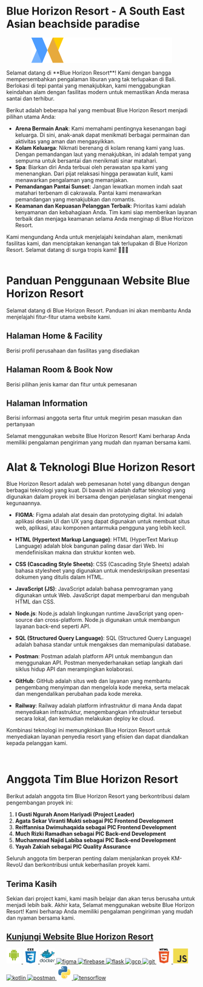 # Blue Horizon Resort - A South East Asian beachside paradise
<p align="center">
  <img src="images/BlueHorizonWhite.png" alt="logo">
</p>
Selamat datang di **Blue Horizon Resort**! Kami dengan bangga mempersembahkan pengalaman liburan yang tak terlupakan di Bali. Berlokasi di tepi pantai yang menakjubkan, kami menggabungkan keindahan alam dengan fasilitas modern untuk memastikan Anda merasa santai dan terhibur.

Berikut adalah beberapa hal yang membuat Blue Horizon Resort menjadi pilihan utama Anda:

- **Arena Bermain Anak**: Kami memahami pentingnya kesenangan bagi keluarga. Di sini, anak-anak dapat menikmati berbagai permainan dan aktivitas yang aman dan mengasyikkan.
- **Kolam Keluarga**: Nikmati berenang di kolam renang kami yang luas. Dengan pemandangan laut yang menakjubkan, ini adalah tempat yang sempurna untuk bersantai dan menikmati sinar matahari.
- **Spa**: Biarkan diri Anda terbuai oleh perawatan spa kami yang menenangkan. Dari pijat relaksasi hingga perawatan kulit, kami menawarkan pengalaman yang memanjakan.
- **Pemandangan Pantai Sunset**: Jangan lewatkan momen indah saat matahari terbenam di cakrawala. Pantai kami menawarkan pemandangan yang menakjubkan dan romantis.
- **Keamanan dan Kepuasan Pelanggan Terbaik**: Prioritas kami adalah kenyamanan dan kebahagiaan Anda. Tim kami siap memberikan layanan terbaik dan menjaga keamanan selama Anda menginap di Blue Horizon Resort.

Kami mengundang Anda untuk menjelajahi keindahan alam, menikmati fasilitas kami, dan menciptakan kenangan tak terlupakan di Blue Horizon Resort. Selamat datang di surga tropis kami! 🌴🌊🌅
<br><br>

# Panduan Penggunaan Website Blue Horizon Resort

Selamat datang di Blue Horizon Resort. Panduan ini akan membantu Anda menjelajahi fitur-fitur utama website kami.

## Halaman Home & Facility
Berisi profil perusahaan dan fasilitas yang disediakan  

## Halaman Room & Book Now
Berisi pilihan jenis kamar dan fitur untuk pemesanan  

## Halaman Information
Berisi informasi anggota serta fitur untuk megirim pesan masukan dan pertanyaan 

Selamat menggunakan website Blue Horizon Resort! Kami berharap Anda memiliki pengalaman pengiriman yang mudah dan nyaman bersama kami.


# Alat & Teknologi Blue Horizon Resort

Blue Horizon Resort adalah web pemesanan hotel yang dibangun dengan berbagai teknologi yang kuat. Di bawah ini adalah daftar teknologi yang digunakan dalam proyek ini bersama dengan penjelasan singkat mengenai kegunaannya.

- **FIGMA**: Figma adalah alat desain dan prototyping digital. Ini adalah aplikasi desain UI dan UX yang dapat digunakan untuk membuat situs web, aplikasi, atau komponen antarmuka pengguna yang lebih kecil.

- **HTML (Hypertext Markup Language)**: HTML (HyperText Markup Language) adalah blok bangunan paling dasar dari Web. Ini mendefinisikan makna dan struktur konten web.

- **CSS (Cascading Style Sheets)**: CSS (Cascading Style Sheets) adalah bahasa stylesheet yang digunakan untuk mendeskripsikan presentasi dokumen yang ditulis dalam HTML.

- **JavaScript (JS)**: JavaScript adalah bahasa pemrograman yang digunakan untuk Web. JavaScript dapat memperbarui dan mengubah HTML dan CSS.

- **Node.js**: Node.js adalah lingkungan runtime JavaScript yang open-source dan cross-platform. Node.js digunakan untuk membangun layanan back-end seperti API.

- **SQL (Structured Query Language)**: SQL (Structured Query Language) adalah bahasa standar untuk mengakses dan memanipulasi database.

- **Postman**: Postman adalah platform API untuk membangun dan menggunakan API. Postman menyederhanakan setiap langkah dari siklus hidup API dan merampingkan kolaborasi.

- **GitHub**: GitHub adalah situs web dan layanan yang membantu pengembang menyimpan dan mengelola kode mereka, serta melacak dan mengendalikan perubahan pada kode mereka.

- **Railway**: Railway adalah platform infrastruktur di mana Anda dapat menyediakan infrastruktur, mengembangkan infrastruktur tersebut secara lokal, dan kemudian melakukan deploy ke cloud.

Kombinasi teknologi ini memungkinkan Blue Horizon Resort untuk menyediakan layanan penyedia resort yang efisien dan dapat diandalkan kepada pelanggan kami.

<br>

# Anggota Tim Blue Horizon Resort

Berikut adalah anggota tim Blue Horizon Resort yang berkontribusi dalam pengembangan proyek ini:

1. **I Gusti Ngurah Anom Hariyadi (Project Leader)**
2. **Agata Sekar Viranti Mukti sebagai PIC Frontend Development**
3. **Reiffannisa Dwimuhaqaida sebagai PIC Frontend Development**
4. **Much Rizki Ramadhan sebagai PIC Back-end Development**
5. **Muchammad Najid Labiba sebagai PIC Back-end Development**
6. **Yayah Zakiah sebagai PIC Quality Assurance**

Seluruh anggota tim berperan penting dalam menjalankan proyek KM-RevoU dan berkontribusi untuk keberhasilan proyek kami.


## Terima Kasih

Sekian dari project kami, kami masih belajar dan akan terus berusaha untuk menjadi lebih baik. Akhir kata, Selamat menggunakan website Blue Horizon Resort! Kami berharap Anda memiliki pengalaman pengiriman yang mudah dan nyaman bersama kami.
## [Kunjungi Website Blue Horizon Resort](https://kampus-merdeka-software-engineering.github.io/FE-2-Bandung-16/)

<p align="left"> <a href="https://developer.android.com" target="_blank" rel="noreferrer"> <img src="https://raw.githubusercontent.com/devicons/devicon/master/icons/android/android-original-wordmark.svg" alt="android" width="40" height="40"/> </a> <a href="https://www.w3schools.com/css/" target="_blank" rel="noreferrer"> <img src="https://raw.githubusercontent.com/devicons/devicon/master/icons/css3/css3-original-wordmark.svg" alt="css3" width="40" height="40"/> </a> <a href="https://www.docker.com/" target="_blank" rel="noreferrer"> <img src="https://raw.githubusercontent.com/devicons/devicon/master/icons/docker/docker-original-wordmark.svg" alt="docker" width="40" height="40"/> </a> <a href="https://www.figma.com/" target="_blank" rel="noreferrer"> <img src="https://www.vectorlogo.zone/logos/figma/figma-icon.svg" alt="figma" width="40" height="40"/> </a> <a href="https://firebase.google.com/" target="_blank" rel="noreferrer"> <img src="https://www.vectorlogo.zone/logos/firebase/firebase-icon.svg" alt="firebase" width="40" height="40"/> </a> <a href="https://flask.palletsprojects.com/" target="_blank" rel="noreferrer"> <img src="https://www.vectorlogo.zone/logos/pocoo_flask/pocoo_flask-icon.svg" alt="flask" width="40" height="40"/> </a> <a href="https://cloud.google.com" target="_blank" rel="noreferrer"> <img src="https://www.vectorlogo.zone/logos/google_cloud/google_cloud-icon.svg" alt="gcp" width="40" height="40"/> </a> <a href="https://git-scm.com/" target="_blank" rel="noreferrer"> <img src="https://www.vectorlogo.zone/logos/git-scm/git-scm-icon.svg" alt="git" width="40" height="40"/> </a> <a href="https://www.w3.org/html/" target="_blank" rel="noreferrer"> <img src="https://raw.githubusercontent.com/devicons/devicon/master/icons/html5/html5-original-wordmark.svg" alt="html5" width="40" height="40"/> </a> <a href="https://developer.mozilla.org/en-US/docs/Web/JavaScript" target="_blank" rel="noreferrer"> <img src="https://raw.githubusercontent.com/devicons/devicon/master/icons/javascript/javascript-original.svg" alt="javascript" width="40" height="40"/> </a> <a href="https://kotlinlang.org" target="_blank" rel="noreferrer"> <img src="https://www.vectorlogo.zone/logos/kotlinlang/kotlinlang-icon.svg" alt="kotlin" width="40" height="40"/> </a> <a href="https://postman.com" target="_blank" rel="noreferrer"> <img src="https://www.vectorlogo.zone/logos/getpostman/getpostman-icon.svg" alt="postman" width="40" height="40"/> </a> <a href="https://www.python.org" target="_blank" rel="noreferrer"> <img src="https://raw.githubusercontent.com/devicons/devicon/master/icons/python/python-original.svg" alt="python" width="40" height="40"/> </a> <a href="https://www.tensorflow.org" target="_blank" rel="noreferrer"> <img src="https://www.vectorlogo.zone/logos/tensorflow/tensorflow-icon.svg" alt="tensorflow" width="40" height="40"/> </a> </p>